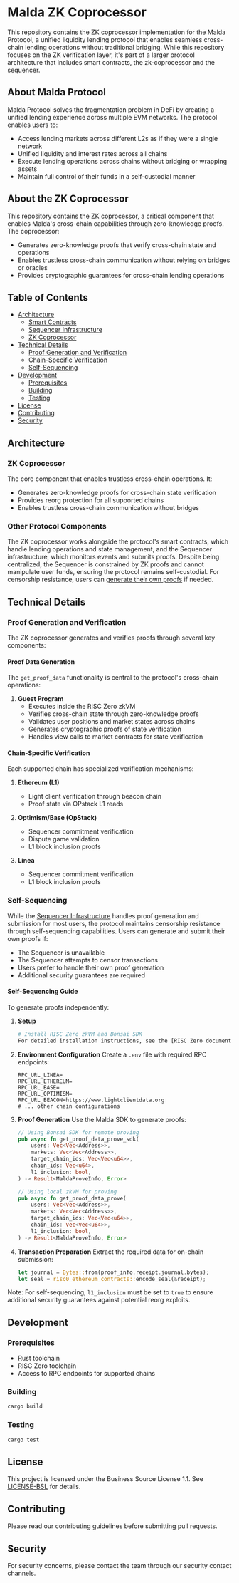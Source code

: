 # Malda ZK Coprocessor

This repository contains the ZK coprocessor implementation for the Malda Protocol, a unified liquidity lending protocol that enables seamless cross-chain lending operations without traditional bridging. While this repository focuses on the ZK verification layer, it's part of a larger protocol architecture that includes smart contracts, the zk-coprocessor and the sequencer.

## About Malda Protocol

Malda Protocol solves the fragmentation problem in DeFi by creating a unified lending experience across multiple EVM networks. The protocol enables users to:

- Access lending markets across different L2s as if they were a single network
- Unified liquidity and interest rates across all chains
- Execute lending operations across chains without bridging or wrapping assets
- Maintain full control of their funds in a self-custodial manner

## About the ZK Coprocessor

This repository contains the ZK coprocessor, a critical component that enables Malda's cross-chain capabilities through zero-knowledge proofs. The coprocessor:

- Generates zero-knowledge proofs that verify cross-chain state and operations
- Enables trustless cross-chain communication without relying on bridges or oracles
- Provides cryptographic guarantees for cross-chain lending operations

## Table of Contents

- [Architecture](#architecture)
  - [Smart Contracts](#smart-contracts)
  - [Sequencer Infrastructure](#sequencer-infrastructure)
  - [ZK Coprocessor](#zk-coprocessor)
- [Technical Details](#technical-details)
  - [Proof Generation and Verification](#proof-generation-and-verification)
  - [Chain-Specific Verification](#chain-specific-verification)
  - [Self-Sequencing](#self-sequencing)
- [Development](#development)
  - [Prerequisites](#prerequisites)
  - [Building](#building)
  - [Testing](#testing)
- [License](#license)
- [Contributing](#contributing)
- [Security](#security)

## Architecture

### ZK Coprocessor
The core component that enables trustless cross-chain operations. It:

- Generates zero-knowledge proofs for cross-chain state verification
- Provides reorg protection for all supported chains
- Enables trustless cross-chain communication without bridges

### Other Protocol Components

The ZK coprocessor works alongside the protocol's smart contracts, which handle lending operations and state management, and the Sequencer infrastructure, which monitors events and submits proofs. Despite being centralized, the Sequencer is constrained by ZK proofs and cannot manipulate user funds, ensuring the protocol remains self-custodial. For censorship resistance, users can [generate their own proofs](#self-sequencing) if needed.


## Technical Details

### Proof Generation and Verification

The ZK coprocessor generates and verifies proofs through several key components:

#### Proof Data Generation
The `get_proof_data` functionality is central to the protocol's cross-chain operations:

1. **Guest Program**
   - Executes inside the RISC Zero zkVM
   - Verifies cross-chain state through zero-knowledge proofs
   - Validates user positions and market states across chains
   - Generates cryptographic proofs of state verification
   - Handles view calls to market contracts for state verification

#### Chain-Specific Verification

Each supported chain has specialized verification mechanisms:

1. **Ethereum (L1)**
   - Light client verification through beacon chain
   - Proof state via OPstack L1 reads

2. **Optimism/Base (OpStack)**
   - Sequencer commitment verification
   - Dispute game validation
   - L1 block inclusion proofs

3. **Linea**
   - Sequencer commitment verification
   - L1 block inclusion proofs


### Self-Sequencing

While the [Sequencer Infrastructure](#sequencer-infrastructure) handles proof generation and submission for most users, the protocol maintains censorship resistance through self-sequencing capabilities. Users can generate and submit their own proofs if:

- The Sequencer is unavailable
- The Sequencer attempts to censor transactions
- Users prefer to handle their own proof generation
- Additional security guarantees are required

#### Self-Sequencing Guide

To generate proofs independently:

1. **Setup**
   ```bash
   # Install RISC Zero zkVM and Bonsai SDK
   For detailed installation instructions, see the [RISC Zero documentation](https://dev.risczero.com/api/zkvm/install).

2. **Environment Configuration**
   Create a `.env` file with required RPC endpoints:
   ```env
   RPC_URL_LINEA=
   RPC_URL_ETHEREUM=
   RPC_URL_BASE=
   RPC_URL_OPTIMISM=
   RPC_URL_BEACON=https://www.lightclientdata.org
   # ... other chain configurations
   ```

3. **Proof Generation**
   Use the Malda SDK to generate proofs:
   ```rust
   // Using Bonsai SDK for remote proving
   pub async fn get_proof_data_prove_sdk(
       users: Vec<Vec<Address>>,
       markets: Vec<Vec<Address>>,
       target_chain_ids: Vec<Vec<u64>>,
       chain_ids: Vec<u64>,
       l1_inclusion: bool,
   ) -> Result<MaldaProveInfo, Error>

   // Using local zkVM for proving
   pub async fn get_proof_data_prove(
       users: Vec<Vec<Address>>,
       markets: Vec<Vec<Address>>,
       target_chain_ids: Vec<Vec<u64>>,
       chain_ids: Vec<Vec<u64>>,
       l1_inclusion: bool,
   ) -> Result<MaldaProveInfo, Error>
   ```

4. **Transaction Preparation**
   Extract the required data for on-chain submission:
   ```rust
   let journal = Bytes::from(proof_info.receipt.journal.bytes);
   let seal = risc0_ethereum_contracts::encode_seal(&receipt);
   ```

Note: For self-sequencing, `l1_inclusion` must be set to `true` to ensure additional security guarantees against potential reorg exploits.


## Development

### Prerequisites

- Rust toolchain
- RISC Zero toolchain
- Access to RPC endpoints for supported chains

### Building

```bash
cargo build
```

### Testing

```bash
cargo test
```

## License

This project is licensed under the Business Source License 1.1. See [LICENSE-BSL](LICENSE-BSL) for details.

## Contributing

Please read our contributing guidelines before submitting pull requests.

## Security

For security concerns, please contact the team through our security contact channels.
